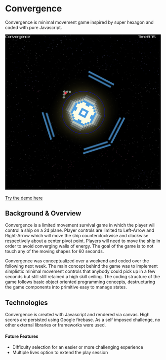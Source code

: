 # Convergence
Convergence is minimal movement game inspired by super hexagon and coded with pure Javascript. 

<a href="https://applecidera.github.io/convergence/"><img src="https://raw.githubusercontent.com/applecidera/convergence/master/src/assets/convergence_ss.png"/></a>

<a href="https://applecidera.github.io/convergence/"  target="_blank">Try the demo here</a>

## Background & Overview
Convergence is a limited movement survival game in which the player will control a ship on a 2d plane. Player controls are limited to Left-Arrow and Right-Arrow which will move the ship counterclockwise and clockwise respectively about a center pivot point. Players will need to move the ship in order to avoid converging walls of energy. The goal of the game is to not touch any of the moving shapes for 60 seconds. 

Convergence was conceptualized over a weekend and coded over the following next week. The main concept behind the game was to implement simplistic minimal movement controls that anybody could pick up in a few seconds but still still retained a high skill ceiling. The coding structure of the game follows basic object oriented programming concepts, destructuring the game components into primitive easy to manage states. 

## Technologies
Convergence is created with Javascript and rendered via canvas. High scores are persisted using Google firebase. As a self imposed challenge, no other external libraries or frameworks were used.

#### Future Features
* Difficulty selection for an easier or more challenging experience
* Multiple lives option to extend the play session

